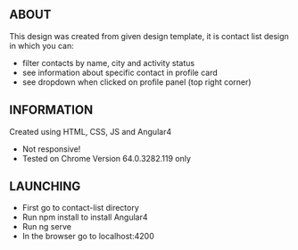 ## ABOUT
This design was created from given design template, it is contact list design in which you can:
* filter contacts by name, city and activity status
* see information about specific contact in profile card
* see dropdown when clicked on profile panel (top right corner)

## INFORMATION
Created using HTML, CSS, JS and Angular4
* Not responsive! 
* Tested on Chrome Version 64.0.3282.119 only

## LAUNCHING
* First go to contact-list directory
* Run npm install to install Angular4
* Run ng serve 
* In the browser go to localhost:4200
